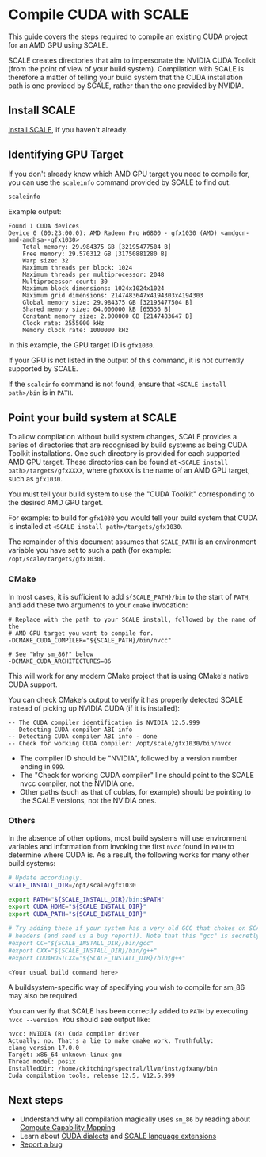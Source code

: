 # Compile CUDA with SCALE

This guide covers the steps required to compile an existing CUDA project for an
AMD GPU using SCALE.

SCALE creates directories that aim to impersonate the NVIDIA CUDA Toolkit (from
the point of view of your build system). Compilation with SCALE is therefore
a matter of telling your build system that the CUDA installation path
is one provided by SCALE, rather than the one provided by NVIDIA.

## Install SCALE

[Install SCALE](./how-to-install.md), if you haven't already.

## Identifying GPU Target

If you don't already know which AMD GPU target you need to compile for, you can
use the `scaleinfo` command provided by SCALE to find out:

```bash
scaleinfo
```

Example output:

```
Found 1 CUDA devices
Device 0 (00:23:00.0): AMD Radeon Pro W6800 - gfx1030 (AMD) <amdgcn-amd-amdhsa--gfx1030>
    Total memory: 29.984375 GB [32195477504 B]
    Free memory: 29.570312 GB [31750881280 B]
    Warp size: 32
    Maximum threads per block: 1024
    Maximum threads per multiprocessor: 2048
    Multiprocessor count: 30
    Maximum block dimensions: 1024x1024x1024
    Maximum grid dimensions: 2147483647x4194303x4194303
    Global memory size: 29.984375 GB [32195477504 B]
    Shared memory size: 64.000000 kB [65536 B]
    Constant memory size: 2.000000 GB [2147483647 B]
    Clock rate: 2555000 kHz
    Memory clock rate: 1000000 kHz
```

In this example, the GPU target ID is `gfx1030`.

If your GPU is not listed in the output of this command, it is not currently
supported by SCALE.

If the `scaleinfo` command is not found, ensure
that `<SCALE install path>/bin` is in `PATH`.

## Point your build system at SCALE

To allow compilation without build system changes, SCALE provides a series of
directories that are recognised by build systems as being CUDA Toolkit
installations. One such directory is provided for each supported AMD GPU
target. These directories can be found at `<SCALE install
path>/targets/gfxXXXX`, where `gfxXXXX` is the name of an AMD GPU target,
such as `gfx1030`.

You must tell your build system to use the "CUDA Toolkit" corresponding to the
desired AMD GPU target.

For example: to build for `gfx1030` you would tell your build system that
CUDA is installed at `<SCALE install path>/targets/gfx1030`.

The remainder of this document assumes that `SCALE_PATH` is an environment
variable you have set to such a path (for example:
`/opt/scale/targets/gfx1030`).

### CMake

In most cases, it is sufficient to add `${SCALE_PATH}/bin` to the start of
`PATH`, and add these two arguments to your `cmake` invocation:

```
# Replace with the path to your SCALE install, followed by the name of the
# AMD GPU target you want to compile for.
-DCMAKE_CUDA_COMPILER="${SCALE_PATH}/bin/nvcc"

# See "Why sm_86?" below
-DCMAKE_CUDA_ARCHITECTURES=86
```

This will work for any modern CMake project that is using CMake's native
CUDA support.

You can check CMake's output to verify it has properly detected SCALE instead of
picking up NVIDIA CUDA (if it is installed):

```
-- The CUDA compiler identification is NVIDIA 12.5.999
-- Detecting CUDA compiler ABI info
-- Detecting CUDA compiler ABI info - done
-- Check for working CUDA compiler: /opt/scale/gfx1030/bin/nvcc
```

- The compiler ID should be "NVIDIA", followed by a version number ending in
  `999`.
- The "Check for working CUDA compiler" line should point to the SCALE nvcc
  compiler, not the NVIDIA one.
- Other paths (such as that of cublas, for example) should be pointing to
  the SCALE versions, not the NVIDIA ones.

### Others

In the absence of other options, most build systems will use environment
variables and information from invoking the first `nvcc` found in `PATH` to
determine where CUDA is. As a result, the following works for many other
build systems:

```bash
# Update accordingly.
SCALE_INSTALL_DIR=/opt/scale/gfx1030

export PATH="${SCALE_INSTALL_DIR}/bin:$PATH"
export CUDA_HOME="${SCALE_INSTALL_DIR}"
export CUDA_PATH="${SCALE_INSTALL_DIR}"

# Try adding these if your system has a very old GCC that chokes on SCALE
# headers (and send us a bug report!). Note that this "gcc" is secretly clang!
#export CC="${SCALE_INSTALL_DIR}/bin/gcc"
#export CXX="${SCALE_INSTALL_DIR}/bin/g++"
#export CUDAHOSTCXX="${SCALE_INSTALL_DIR}/bin/g++"

<Your usual build command here>
```

A buildsystem-specific way of specifying you wish to compile for sm_86 may
also be required.

You can verify that SCALE has been correctly added to `PATH` by executing
`nvcc --version`. You should see output like:

```
nvcc: NVIDIA (R) Cuda compiler driver
Actually: no. That's a lie to make cmake work. Truthfully:
clang version 17.0.0
Target: x86_64-unknown-linux-gnu
Thread model: posix
InstalledDir: /home/ckitching/spectral/llvm/inst/gfxany/bin
Cuda compilation tools, release 12.5, V12.5.999
```

## Next steps

- Understand why all compilation magically uses `sm_86` by reading about
  [Compute Capability Mapping](compute-capabilities.md)
- Learn about [CUDA dialects](dialects.md) and [SCALE language extensions](language-extensions.md)
- [Report a bug](../contact/report-a-bug.md)
